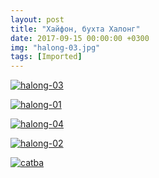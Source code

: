 ```yaml
---
layout: post
title: "Хайфон, бухта Халонг"
date: 2017-09-15 00:00:00 +0300
img: "halong-03.jpg"
tags: [Imported]
---
```


[![halong-03](/blog/assets/img/halong-03.jpg)](/blog/assets/img/halong-03.jpg)

[![halong-01](/blog/assets/img/halong-01.jpg)](/blog/assets/img/halong-01.jpg)

[![halong-04](/blog/assets/img/halong-04.jpg)](/blog/assets/img/halong-04.jpg)  

[![halong-02](/blog/assets/img/halong-02.jpg)](/blog/assets/img/halong-02.jpg)

[![catba](/blog/assets/img/catba.jpg)](/blog/assets/img/catba.jpg)